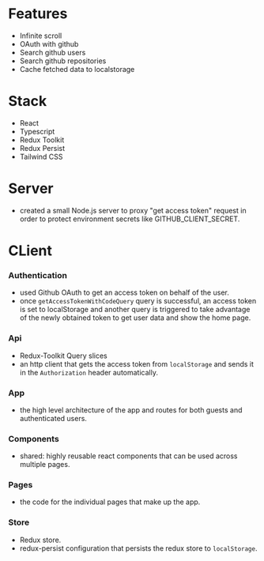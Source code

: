 # Features

- Infinite scroll
- OAuth with github
- Search github users
- Search github repositories
- Cache fetched data to localstorage

# Stack

- React
- Typescript
- Redux Toolkit
- Redux Persist
- Tailwind CSS

# Server

- created a small Node.js server to proxy "get access token" request in order to protect environment secrets like GITHUB_CLIENT_SECRET.

# CLient

### Authentication

- used Github OAuth to get an access token on behalf of the user.
- once `getAccessTokenWithCodeQuery` query is successful, an access token is set to localStorage and another query is triggered to take advantage of the newly obtained token to get user data and show the home page.

### Api

- Redux-Toolkit Query slices
- an http client that gets the access token from `localStorage` and sends it in the `Authorization` header automatically.

### App

- the high level architecture of the app and routes for both guests and authenticated users.

### Components

- shared: highly reusable react components that can be used across multiple pages.

### Pages

- the code for the individual pages that make up the app.

### Store

- Redux store.
- redux-persist configuration that persists the redux store to `localStorage`.
